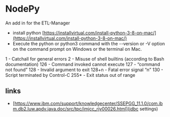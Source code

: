 # NodePy

An add in for the ETL-Manager

- install python [https://installvirtual.com/install-python-3-8-on-mac/](https://installvirtual.com/install-python-3-8-on-mac/)
- Execute the python or python3 command with the --version or -V option on the command prompt on Windows or the terminal on Mac.

1 - Catchall for general errors
2 - Misuse of shell builtins (according to Bash documentation)
126 - Command invoked cannot execute
127 - “command not found”
128 - Invalid argument to exit
128+n - Fatal error signal “n”
130 - Script terminated by Control-C
255\* - Exit status out of range

## links

- [https://www.ibm.com/support/knowledgecenter/SSEPGG_11.1.0/com.ibm.db2.luw.apdv.java.doc/src/tpc/imjcc_rjv00026.html](jdbc settings)
